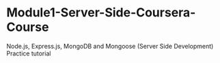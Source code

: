 # Module1-Server-Side-Coursera-Course
Node.js, Express.js, MongoDB and Mongoose (Server Side Development) Practice tutorial
